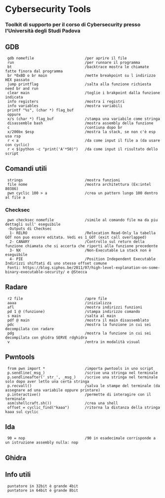 # Cybersecurity Tools
### Toolkit di supporto per il corso di Cybersecurity presso l'Università degli Studi Padova


## GDB
     gdb nomefile                       /per aprire il file
     run                                /per runnare il programma
     bt                                 /backtrace mostra le chiamate fatte finora dal programma
     br *0xBD o br main                 /mette breakpoint su l indirizzo HEX passato
     jump printflag                     /salta alla funzione richiesta need br and run
     clear main                         /toglie i brakpoint dalla funzione indicata
     info registers                     /mostra i registri
     info variables                     /mostra variabili
     printf "%s", (char *) flag_buf 
     oppure 
     x/s (char *) flag_buf              /stampa una variabile come stringa
     disassemble bash                   /mostra assembly della funzione
     c                                  /contiuna dopo br
     x/200bx $esp                       /mostra la stack, se non c'è esp usa rsp
     r < a                              /da come input il file a (da usare con cyclic)
     r < $(python -c "print('A'*50)")   /da come input il risultato dello script
     
## Comandi utili
     strings                            /mostra funzioni
     file nome                          /mostra architettura (Ex:intel 80386) 
     pwn cyclic 100 > a                 /crea un pattern lungo 100 dentro al file a
     
     
### Checksec
     pwn checksec nomefile              /simile al comando file ma da piu dettagli sull' eseguibile
     -Outputs di Checksec
      1- RELRO                          /Relocation Read-Only la tabella GOT non puo essere editata. Vedi es 1_GOT (exit call overlapped)
      2- CANARY                         /Controllo sul return della funzione chiamata che si accerta che riporti alla funzione precedente
      3- NX                             /Non-Executable La stack non è eseguibile
      4- PIE                            /Position Independent Executable Indirizzi shiftati di uno stesso offset comune
     Fonti: https://blog.siphos.be/2011/07/high-level-explanation-on-some-binary-executable-security/ e @Stecca
 
## Radare
     r2 file                            /apre file
     aaaa                               /inizializza
     afl                                /mostra indirizzi funzioni
     pd 1 @ (funzione)                  /stampa indirizzo comando
     s main                             /salta al main
     pdf @ main                         /mostra il main disassemblato
     pdc                                /mostra la funzione in cui sei decompilata con radare
     pdg                                /mostra la funzione in cui sei decompilata con ghidra SERVE rdghidra
     v                                  /entra in modalità visual

## Pwntools
     from pwn import *                  /importa pwntools in uno script
     p.sendline(_msg_)                  /scrive una stringa nel terminale
     p.sendlineafter('_str_', _msg_)    /scrive una stringa nel terminale solo dopo aver letto una certa stringa
     p.recvall()                        /salva le stampe del terminale (da assegnare ad una variabile oppure printare)
     p.interactive()                    /permette di interagire con il terminale
     asm(shellcraft.sh())               /crea una shell 
     offset = cyclic_find("kaaa")       /ritorna la distanza della stringa kaaa sul cyclic
     
## Ida

     90 = nop                           /90 in esadecimale corrisponde a un istruzione assembly nulla: nop
 
## Ghidra
     
## Info utili

     puntatore in 32bit è grande 4bit
     puntatore in 64bit è grande 8bit
